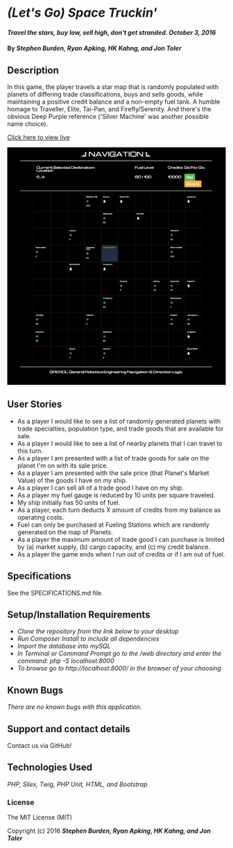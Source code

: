 # _(Let's Go) Space Truckin'_

#### _Travel the stars, buy low, sell high, don't get stranded. October 3, 2016_

#### By _**Stephen Burden, Ryan Apking, HK Kahng, and Jon Toler**_

## Description
In this game, the player travels a star map that is randomly populated with planets of differing trade classifications, buys and sells goods, while maintaining a positive credit balance and a non-empty fuel tank. A humble homage to Traveller, Elite, Tai-Pan, and Firefly/Serenity. And there's the obvious Deep Purple reference ('Silver Machine' was another possible name choice).

[Click here to view live](https://shrouded-garden-90623.herokuapp.com/)

<img src="Screenshot.png" alt="A screenshot of the site">

## User Stories

* As a player I would like to see a list of randomly generated planets with trade specialties, population type, and trade goods that are available for sale.
* As a player I would like to see a list of nearby planets that I can travel to this turn.
* As a player I am presented with a list of trade goods for sale on the planet I'm on with its sale price.
* As a player I am presented with the sale price (that Planet's Market Value) of the goods I have on my ship.
* As a player I can sell all of a trade good I have on my ship.
* As a player my fuel gauge is reduced by 10 units per square traveled.
* My ship initially has 50 units of fuel.
* As a player, each turn deducts X amount of credits from my balance as operating costs.
* Fuel can only be purchased at Fueling Stations which are randomly generated on the map of Planets.
* As a player the maximum amount of trade good I can purchase is limited by (a) market supply, (b) cargo capacity, and (c) my credit balance.
* As a player the game ends when I run out of credits or if I am out of fuel.

## Specifications
See the SPECIFICATIONS.md file.

## Setup/Installation Requirements
* _Clone the repository from the link below to your desktop_
* _Run Composer Install to include all dependencies_
* _Import the database into mySQL_
* _In Terminal or Command Prompt go to the /web directory and enter the command: php -S localhost:8000_
* _To browse go to http://localhost:8000/ in the browser of your choosing_

## Known Bugs
_There are no known bugs with this application._

## Support and contact details
Contact us via GitHub!

## Technologies Used
_PHP, Silex, Twig, PHP Unit, HTML, and Bootstrap_

### License
The MIT License (MIT)

Copyright (c) 2016 **_Stephen Burden, Ryan Apking, HK Kahng, and Jon Toler_**

